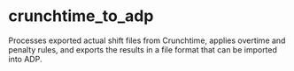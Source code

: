 # crunchtime_to_adp
Processes exported actual shift files from Crunchtime, applies overtime and penalty rules, and exports the results in a file format that can be imported into ADP.
